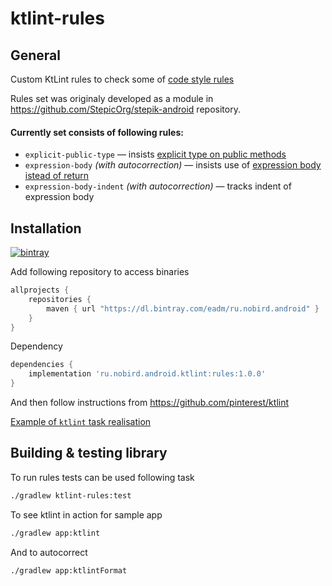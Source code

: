 # ktlint-rules
## General
Custom KtLint rules to check some of [code style rules](https://hackmd.io/@4F6roGkFSHeYx4R4sBs7ew/SyC1DwxNE)

Rules set was originaly developed as a module in https://github.com/StepicOrg/stepik-android repository.

#### Currently set consists of following rules:
- `explicit-public-type` &mdash; insists [explicit type on public methods](https://hackmd.io/@4F6roGkFSHeYx4R4sBs7ew/SyC1DwxNE#Types)
- `expression-body` *(with autocorrection)* &mdash; insists use of [expression body istead of return](https://hackmd.io/@4F6roGkFSHeYx4R4sBs7ew/SyC1DwxNE#Expression-body)
- `expression-body-indent` *(with autocorrection)* &mdash; tracks indent of expression body

## Installation 
[ ![bintray](https://api.bintray.com/packages/eadm/ru.nobird.android/ru.nobird.android.ktlint/images/download.svg) ](https://bintray.com/eadm/ru.nobird.android/ru.nobird.android.ktlint)

Add following repository to access binaries 
```groovy
allprojects {
    repositories {
        maven { url "https://dl.bintray.com/eadm/ru.nobird.android" }
    }
}
```

Dependency
```groovy
dependencies {
    implementation 'ru.nobird.android.ktlint:rules:1.0.0'
}
```

And then follow instructions from https://github.com/pinterest/ktlint

[Example of `ktlint` task realisation](https://github.com/eadm/ktlint-rules/blob/master/ktlint.gradle)

## Building & testing library

To run rules tests can be used following task
```sh
./gradlew ktlint-rules:test
```

To see ktlint in action for sample app
```sh
./gradlew app:ktlint
```

And to autocorrect
```sh
./gradlew app:ktlintFormat
```
